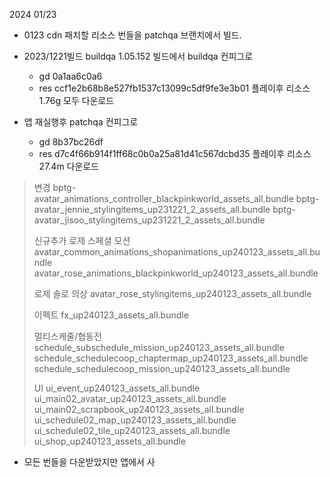 
2024 01/23


- 0123 cdn 패치할 리소스 번들을 patchqa 브랜치에서 빌드.

- 2023/1221빌드 buildqa 1.05.152 빌드에서 buildqa 컨피그로 
	-  gd 0a1aa6c0a6
	-  res ccf1e2b68b8e527fb1537c13099c5df9fe3e3b01
	플레이후 리소스 1.76g 모두 다운로드

- 앱 재실행후 patchqa 컨피그로 
	- gd 8b37bc26df
	- res d7c4f66b914f1ff68c0b0a25a81d41c567dcbd35
	플레이후 리소스 27.4m 다운로드
	
> 	변경
> 	bptg-avatar_animations_controller_blackpinkworld_assets_all.bundle
> 	bptg-avatar_jennie_stylingitems_up231221_2_assets_all.bundle
> 	bptg-avatar_jisoo_stylingitems_up231221_2_assets_all.bundle
> 	
> 	
> 	신규추가
> 	로제 스페셜 모션
> 	avatar_common_animations_shopanimations_up240123_assets_all.bundle
> 	avatar_rose_animations_blackpinkworld_up240123_assets_all.bundle
> 	
> 	로제 솔로 의상
> 	avatar_rose_stylingitems_up240123_assets_all.bundle
> 	
> 	이펙트
> 	fx_up240123_assets_all.bundle
> 	
> 	멀티스케줄/협동전
> 	schedule_subschedule_mission_up240123_assets_all.bundle
> 	schedule_schedulecoop_chaptermap_up240123_assets_all.bundle
> 	schedule_schedulecoop_mission_up240123_assets_all.bundle
> 	
> 	UI
> 	ui_event_up240123_assets_all.bundle
> 	ui_main02_avatar_up240123_assets_all.bundle
> 	ui_main02_scrapbook_up240123_assets_all.bundle
> 	ui_schedule02_map_up240123_assets_all.bundle
> 	ui_schedule02_tile_up240123_assets_all.bundle
> 	ui_shop_up240123_assets_all.bundle


- 모든 번들을 다운받았지만 앱에서 사